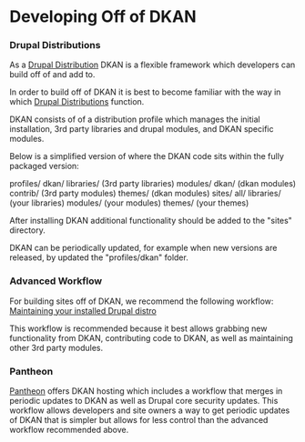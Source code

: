 # Developing Off of DKAN

### Drupal Distributions  

As a [Drupal
Distribution](https://drupal.org/documentation/build/distributions) DKAN is a
flexible framework which developers can build off of and add to.  

In order to build off of DKAN it is best to become familiar with the way in
which [Drupal
Distributions](https://drupal.org/documentation/build/distributions) function. 
 
DKAN consists of of a distribution profile which manages the initial
installation, 3rd party libraries and drupal modules, and DKAN specific
modules.  
  
Below is a simplified version of where the DKAN code sits within the fully
packaged version:

    
<blockcode language="bash">
profiles/  
    dkan/  
		libraries/ (3rd party libraries)  
		modules/  
			dkan/ (dkan modules)  
			contrib/ (3rd party modules)  
		themes/ (dkan modules)  
sites/  
	all/  
		libraries/ (your libraries)  
		modules/ (your modules)  
		themes/ (your themes)
</blockcode>

After installing DKAN additional functionality should be added to the "sites"
directory.  
  
DKAN can be periodically updated, for example when new versions are released,
by updated the "profiles/dkan" folder.  

### Advanced Workflow  

For building sites off of DKAN, we recommend the following workflow: [Maintaining your installed Drupal distro](https://www.acquia.com/blog/maintaining-your-installed-drupal-distro)

This workflow is recommended because it best allows grabbing new functionality
from DKAN, contributing code to DKAN, as well as maintaining other 3rd party
modules.  

### Pantheon

[Pantheon](https://www.getpantheon.com/) offers DKAN hosting which includes a
workflow that merges in periodic updates to DKAN as well as Drupal core
security updates. This workflow allows developers and site owners a way to get
periodic updates of DKAN that is simpler but allows for less control than the
advanced workflow recommended above.  
